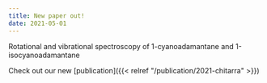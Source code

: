 ```yaml
---
title: New paper out!
date: 2021-05-01
---
```


Rotational and vibrational spectroscopy of 1-cyanoadamantane and 1-isocyanoadamantane
 
<!--more-->

Check out our new [publication]({{< relref "/publication/2021-chitarra" >}})
